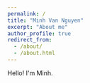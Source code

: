 ```yaml
---
permalink: /
title: "Minh Van Nguyen"
excerpt: "About me"
author_profile: true
redirect_from: 
  - /about/
  - /about.html
---
```


Hello! I'm Minh.
